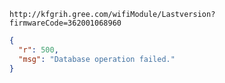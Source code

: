 `http://kfgrih.gree.com/wifiModule/Lastversion?firmwareCode=362001068960`

```json
{
  "r": 500,
  "msg": "Database operation failed."
}
```